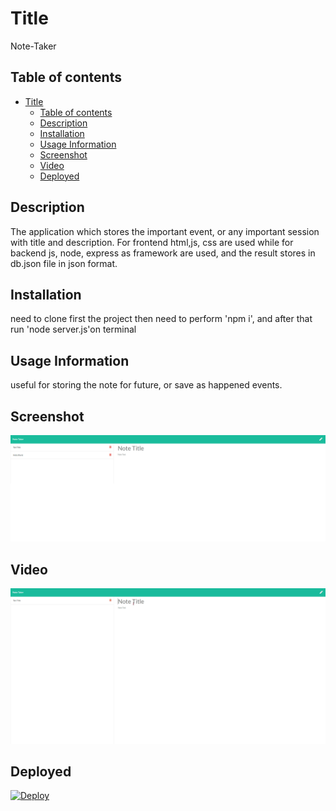 # Title
Note-Taker

## Table of contents
- [Title](#title)
  - [Table of contents](#table-of-contents)
  - [Description](#description)
  - [Installation](#installation)
  - [Usage Information](#usage-information)
  - [Screenshot](#screenshot)
  - [Video](#video)
  - [Deployed](#deployed)

## Description
The application which stores the important event, or any important session with title and description. For frontend html,js, css are used while for backend js, node, express as framework are used, and the result stores in db.json file in json format.

## Installation
need to clone first the project then need to perform 'npm i', and after that run 'node server.js'on terminal

## Usage Information
useful for storing the note for future, or save as happened events. 

## Screenshot
![Application Screen](./public/assets/img/sdemo.png)

## Video
![Video](./public/assets/img/demo.gif)

## Deployed
[![Deploy](https://www.herokucdn.com/deploy/button.svg)](https://note-taker-andreas-irta.herokuapp.com/)